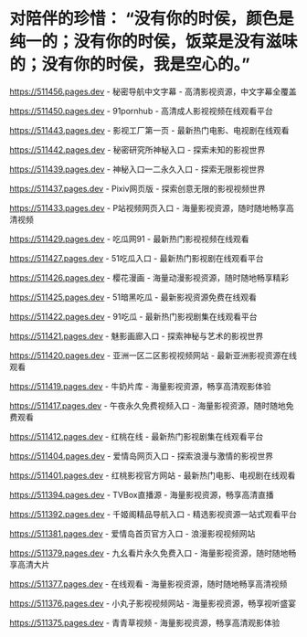 # 对陪伴的珍惜： “没有你的时侯，颜色是纯一的；没有你的时侯，饭菜是没有滋味的；没有你的时侯，我是空心的。”
https://511456.pages.dev - 秘密导航中文字幕 - 高清影视资源，中文字幕全覆盖

https://511450.pages.dev - 91pornhub - 高清成人影视视频在线观看平台

https://511443.pages.dev - 影视工厂第一页 - 最新热门电影、电视剧在线观看

https://511442.pages.dev - 秘密研究所神秘入口 - 探索未知的影视世界

https://511439.pages.dev - 神秘入口一二永久入口 - 探索无限影视世界

https://511437.pages.dev - Pixiv网页版 - 探索创意无限的影视视频世界

https://511433.pages.dev - P站视频网页入口 - 海量影视资源，随时随地畅享高清视频

https://511429.pages.dev - 吃瓜网91 - 最新热门影视视频在线观看

https://511427.pages.dev - 51吃瓜入口 - 最新热门影视剧在线观看平台

https://511426.pages.dev - 樱花漫画 - 海量动漫影视资源，随时随地畅享精彩

https://511425.pages.dev - 51暗黑吃瓜 - 最新影视资源免费在线观看

https://511422.pages.dev - 91吃瓜 - 最新热门影视剧集在线观看平台

https://511421.pages.dev - 魅影画廊入口 - 探索神秘与艺术的影视世界

https://511420.pages.dev - 亚洲一区二区影视视频网站 - 最新亚洲影视资源在线观看

https://511419.pages.dev - 牛奶片库 - 海量影视资源，畅享高清观影体验

https://511417.pages.dev - 午夜永久免费视频入口 - 海量影视资源，随时随地免费观看

https://511412.pages.dev - 红桃在线 - 最新热门影视剧集在线观看平台

https://511404.pages.dev - 爱情岛网页入口 - 探索浪漫与激情的影视世界

https://511401.pages.dev - 红桃影视官方网站 - 最新热门电影、电视剧在线观看

https://511394.pages.dev - TVBox直播源 - 海量影视资源，畅享高清直播

https://511392.pages.dev - 千姬阁精品导航入口 - 精选影视资源一站式观看平台

https://511381.pages.dev - 爱情岛首页官方入口 - 浪漫影视视频网站

https://511379.pages.dev - 九幺看片永久免费入口 - 海量影视资源，随时随地畅享高清大片

https://511377.pages.dev - 在线观看 - 海量影视资源，随时随地畅享高清视频

https://511376.pages.dev - 小丸子影视视频网站 - 海量影视资源，畅享视听盛宴

https://511375.pages.dev - 青青草视频 - 海量影视资源，畅享高清观影体验

